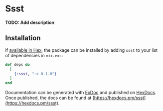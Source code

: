 # Ssst

**TODO: Add description**

## Installation

If [available in Hex](https://hex.pm/docs/publish), the package can be installed
by adding `ssst` to your list of dependencies in `mix.exs`:

```elixir
def deps do
  [
    {:ssst, "~> 0.1.0"}
  ]
end
```

Documentation can be generated with [ExDoc](https://github.com/elixir-lang/ex_doc)
and published on [HexDocs](https://hexdocs.pm). Once published, the docs can
be found at [https://hexdocs.pm/ssst](https://hexdocs.pm/ssst).

